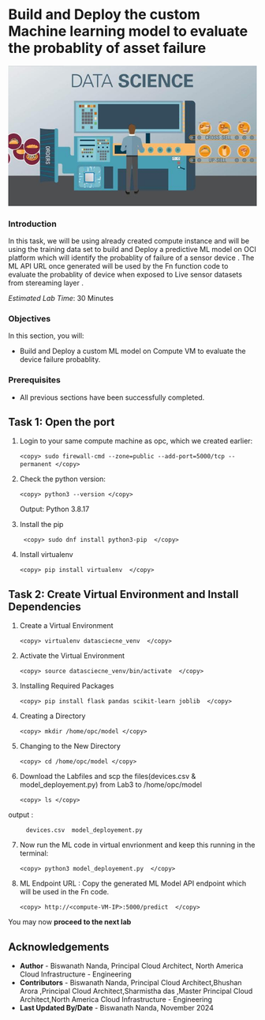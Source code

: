 # Build and Deploy the custom Machine learning model to evaluate the probablity of asset failure

![Data Science](images/ds-banner.jpg)

### Introduction

In this task, we will be using already created compute instance and will be using the training data set 
to build and Deploy a predictive ML model on OCI platform which will identify the probablity of failure of a sensor device . The ML API URL once generated will be used by the Fn function code to evaluate the probablity of device when exposed to Live sensor datasets from stereaming layer .


_Estimated Lab Time_: 30 Minutes

### Objectives

In this section, you will:


- Build and Deploy a custom ML model on Compute VM to evaluate the device failure probablity.


### Prerequisites

- All previous sections have been successfully completed.

## Task 1: Open the port

1. Login to your same compute machine as opc, which we created earlier:
      
      ```
      <copy> sudo firewall-cmd --zone=public --add-port=5000/tcp --permanent </copy>
      ```


2. Check the python version:

      ```
      <copy> python3 --version </copy>
      ```
      Output: Python 3.8.17
      

3. Install the pip

      ```
       <copy> sudo dnf install python3-pip  </copy>
      ```
 
4. Install virtualenv

      ```
      <copy> pip install virtualenv  </copy>
      ```

## Task 2: Create Virtual Environment and Install Dependencies

1. Create a Virtual Environment

      ```
      <copy> virtualenv datasciecne_venv  </copy>
      ```
2. Activate the Virtual Environment

      ```
      <copy> source datasciecne_venv/bin/activate  </copy>
      ```

3. Installing Required Packages

      ```
      <copy> pip install flask pandas scikit-learn joblib  </copy>
      ```

4. Creating a Directory

      ```
      <copy> mkdir /home/opc/model </copy>
      ```
5. Changing to the New Directory

      ```
      <copy> cd /home/opc/model </copy>
      ```
6.  Download the Labfiles and scp the files(devices.csv & model_deployement.py) from Lab3 to /home/opc/model 

      ```
      <copy> ls </copy>
      ```
   
   output :
         
         devices.csv  model_deployement.py

7.  Now run the ML code in virtual envrionment and keep this running in the terminal:

      ```
      <copy> python3 model_deployement.py  </copy>
      ```
8. ML Endpoint URL : Copy the generated ML Model API endpoint which will be used in the Fn code.
   
      ```
      <copy> http://<compute-VM-IP>:5000/predict  </copy>
      ```
You may now **proceed to the next lab**
## Acknowledgements
* **Author** - Biswanath Nanda, Principal Cloud Architect, North America Cloud Infrastructure - Engineering
* **Contributors** -  Biswanath Nanda, Principal Cloud Architect,Bhushan Arora ,Principal Cloud Architect,Sharmistha das ,Master Principal Cloud Architect,North America Cloud Infrastructure - Engineering
* **Last Updated By/Date** - Biswanath Nanda, November 2024